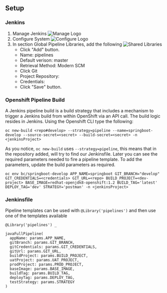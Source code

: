 ## Setup
### Jenkins
1. Manage Jenkins
![Manage Logo](https://github.com/rhappdev/assets/blob/master/shared_pipelines/manage_jenkins.png)
2. Configure System
![Configure Logo](https://github.com/rhappdev/assets/blob/master/shared_pipelines/configure_system.png)
3. In section Global Pipeline Libraries, add the following
![Shared Libraries](https://github.com/rhappdev/assets/blob/master/shared_pipelines/shared_libraries.png)
   - Click "Add" button.
   - Name: pipelines
   - Default verison: master
   - Retrieval Method: Modern SCM
   - Click Git
   - Project Repository: <your git repo>
   - Credentials: <if needed add your credentials to access the repo>
   - Click "Save" button.

### Openshift Pipeline Build
A Jenkins pipeline build is a build strategy that includes a mechanism to trigger a Jenkins build from within OpenShift via an API call. The build logic resides in Jenkins.
Using the Openshift CLI type the following:
```
oc new-build <repo#develop> --strategy=pipeline --name=springboot-develop --source-secret=<secret> --build-secret=<secret> -n <jenkinsProject>
```

As you notice, ```oc new-build``` uses ```--strategy=pipeline```, this means that in the repository added, will try to find our Jenkinsfile. Later you can see the required parameters needed to fire a pipeline template. To add the parameters, update the build parameters as required.
```
oc env bc/springboot-develop APP_NAME=springboot GIT_BRANCH="develop" GIT_CREDENTIALS=<credentials> GIT_URL=<repo> BUILD_PROJECT=<dev-project> BASE_IMAGE=redhat-openjdk8-openshift:1.2 BUILD_TAG='latest' DEPLOY_TAG='dev' STRATEGY='postman' -n <jenkinsProject>
```

### Jenkinsfile
Pipeline templates can be used with ```@Library('pipelines')``` and then use one of the templates available
```
@Library('pipelines') _

javaFullPipeline(
  appName: params.APP_NAME, 
  gitBranch: params.GIT_BRANCH, 
  gitCredentials: params.GIT_CREDENTIALS, 
  gitUrl: params.GIT_URL,
  buildProject: params.BUILD_PROJECT,
  uatProject: params.UAT_PROJECT,
  prodProject: params.PROD_PROJECT,
  baseImage: params.BASE_IMAGE,
  buildTag: params.BUILD_TAG,
  deployTag: params.DEPLOY_TAG,
  testStrategy: params.STRATEGY
)
```
